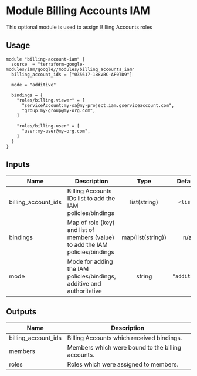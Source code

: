# Module Billing Accounts IAM

This optional module is used to assign Billing Accounts roles

## Usage

```hcl
module "billing-account-iam" {
  source  = "terraform-google-modules/iam/google//modules/billing_accounts_iam"
  billing_account_ids = ["035617-1B8VBC-AF0TD9"]

  mode = "additive"

  bindings = {
    "roles/billing.viewer" = [
      "serviceAccount:my-sa@my-project.iam.gserviceaccount.com",
      "group:my-group@my-org.com",
    ]

    "roles/billing.user" = [
      "user:my-user@my-org.com",
    ]
  }
}
```

<!-- BEGINNING OF PRE-COMMIT-TERRAFORM DOCS HOOK -->
## Inputs

| Name | Description | Type | Default | Required |
|------|-------------|:----:|:-----:|:-----:|
| billing\_account\_ids | Billing Accounts IDs list to add the IAM policies/bindings | list(string) | `<list>` | no |
| bindings | Map of role (key) and list of members (value) to add the IAM policies/bindings | map(list(string)) | n/a | yes |
| mode | Mode for adding the IAM policies/bindings, additive and authoritative | string | `"additive"` | no |

## Outputs

| Name | Description |
|------|-------------|
| billing\_account\_ids | Billing Accounts which received bindings. |
| members | Members which were bound to the billing accounts. |
| roles | Roles which were assigned to members. |

<!-- END OF PRE-COMMIT-TERRAFORM DOCS HOOK -->
